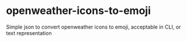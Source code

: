 # openweather-icons-to-emoji
Simple json to convert openweather icons to emoji, acceptable in CLI, or text representation
